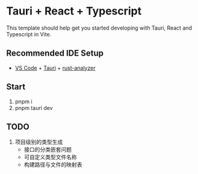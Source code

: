 # Tauri + React + Typescript

This template should help get you started developing with Tauri, React and Typescript in Vite.

## Recommended IDE Setup

- [VS Code](https://code.visualstudio.com/) + [Tauri](https://marketplace.visualstudio.com/items?itemName=tauri-apps.tauri-vscode) + [rust-analyzer](https://marketplace.visualstudio.com/items?itemName=rust-lang.rust-analyzer)

## Start

1. pnpm i
2. pnpm tauri dev

## TODO
1. 项目级别的类型生成
    - 接口的分类嵌套问题
    - 可自定义类型文件名称
    - 构建路径与文件的映射表